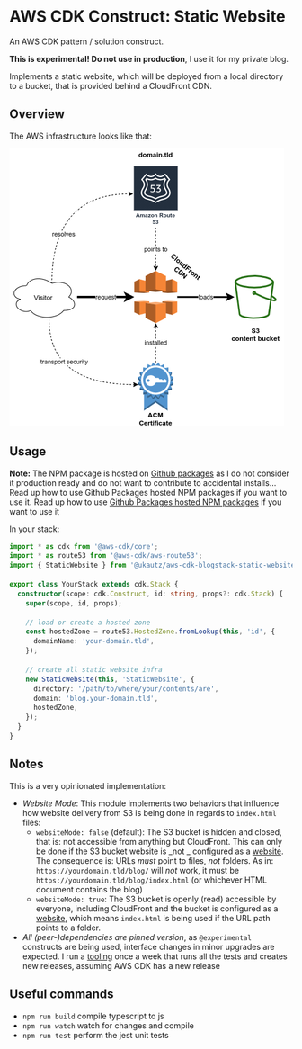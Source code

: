# AWS CDK Construct: Static Website

An AWS CDK pattern / solution construct.

**This is experimental! Do not use in production**, I use it for my private blog.

Implements a static website, which will be deployed from a local directory to a bucket, that is provided behind a CloudFront CDN.

## Overview

The AWS infrastructure looks like that:

![Diagram](static-website.png)

## Usage

**Note:** The NPM package is hosted on [Github packages](https://github.com/features/packages) as I do not consider it production ready and do not want to contribute to accidental installs… Read up how to use Github Packages hosted NPM packages if you want to use it. Read up how to use [Github Packages hosted NPM packages](https://docs.github.com/en/packages/guides/configuring-npm-for-use-with-github-packages#installing-a-package) if you want to use it

In your stack:

```typescript
import * as cdk from '@aws-cdk/core';
import * as route53 from '@aws-cdk/aws-route53';
import { StaticWebsite } from '@ukautz/aws-cdk-blogstack-static-website';

export class YourStack extends cdk.Stack {
  constructor(scope: cdk.Construct, id: string, props?: cdk.Stack) {
    super(scope, id, props);

    // load or create a hosted zone
    const hostedZone = route53.HostedZone.fromLookup(this, 'id', {
      domainName: 'your-domain.tld',
    });

    // create all static website infra
    new StaticWebsite(this, 'StaticWebsite', {
      directory: '/path/to/where/your/contents/are',
      domain: 'blog.your-domain.tld',
      hostedZone,
    });
  }
}
```


## Notes

This is a very opinionated implementation:

- _Website Mode_: This module implements two behaviors that influence how website delivery from S3 is being done in regards to `index.html` files:
  - `websiteMode: false` (default): The S3 bucket is hidden and closed, that is: not accessible from anything but CloudFront. This can only be done if the S3 bucket website is _not _ configured as a [website](https://docs.aws.amazon.com/AWSCloudFormation/latest/UserGuide/aws-properties-s3-websiteconfiguration.html). The consequence is: URLs _must_ point to files, _not_ folders. As in: `https://yourdomain.tld/blog/` will _not_ work, it must be `https://yourdomain.tld/blog/index.html` (or whichever HTML document contains the blog)
  - `websiteMode: true`: The S3 bucket is openly (read) accessible by everyone, including CloudFront and the bucket is configured as a [website](https://docs.aws.amazon.com/AWSCloudFormation/latest/UserGuide/aws-properties-s3-websiteconfiguration.html), which means `index.html` is being used if the URL path points to a folder.
- _All (peer-)dependencies are pinned version_, as `@experimental` constructs are being used, interface changes in minor upgrades are expected. I run a [tooling](.github/workflows/aws-cdk-update.yml) once a week that runs all the tests and creates new releases, assuming AWS CDK has a new release

## Useful commands

- `npm run build` compile typescript to js
- `npm run watch` watch for changes and compile
- `npm run test` perform the jest unit tests
